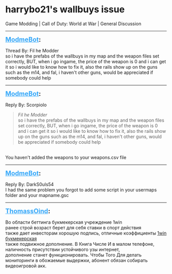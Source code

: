 # harrybo21's wallbuys issue
Game Modding | Call of Duty: World at War | General Discussion

---
<strong style="font-size: 1.4em;"><span style="text-decoration: underline;text-decoration-color: #34a7f9;"><span style="color:#34a7f9;">ModmeBot</span></span>:</strong>

<p>Thread By: Fil he Modder<br />so i have the prefabs of the wallbuys in my map and the weapon files set correctly, BUT, when i go ingame, the price of the weapon is 0 and i can get it so i would like to know how to fix it, also the rails show up on the guns such as the m14, and fal, i haven&#39;t other guns, would be appreciated if somebody could help</p>

---
<strong style="font-size: 1.4em;"><span style="text-decoration: underline;text-decoration-color: #34a7f9;"><span style="color:#34a7f9;">ModmeBot</span></span>:</strong>

<p>Reply By: Scorpiolo<br /><blockquote><em>Fil he Modder</em><br />so i have the prefabs of the wallbuys in my map and the weapon files set correctly, BUT, when i go ingame, the price of the weapon is 0 and i can get it so i would like to know how to fix it, also the rails show up on the guns such as the m14, and fal, i haven&#39;t other guns, would be appreciated if somebody could help  </blockquote><br /> You haven&#39;t added the weapons to your weapons.csv file</p>

---
<strong style="font-size: 1.4em;"><span style="text-decoration: underline;text-decoration-color: #34a7f9;"><span style="color:#34a7f9;">ModmeBot</span></span>:</strong>

<p>Reply By: DarkS0uls54<br />I had the same problem you forgot to add some script in your usermaps folder and your mapname.gsc</p>

---
<strong style="font-size: 1.4em;"><span style="text-decoration: underline;text-decoration-color: #34a7f9;"><span style="color:#34a7f9;">ThomassOind</span></span>:</strong>

<p>Во области беттинга букмекерская учреждение 1win <br />ранее строй возраст берет для себя ставки в спорт действия <br />также дает инвесторам хорошую подпись, отличные коэффициенты <a href="https://freecomrussia.ru">1win букмекерская  </a> <br />также подвижное дополнение. В Книга Числе И в малом телефоне, <br />наличность присутствии устойчивого узы интернет, <br />дополнение станет функционировать. Чтобы Того Для делать <br />мониторинги в обожаемые выдержки, абонент обязан собирать <br />видеоигровой акк.</p>
